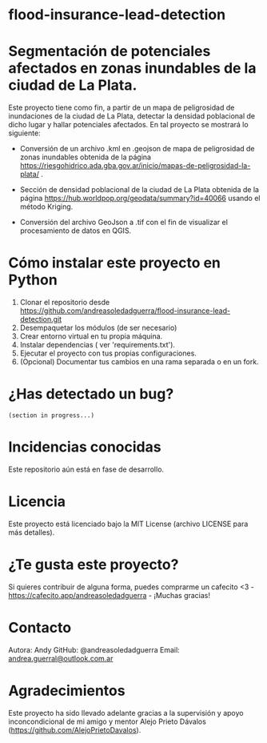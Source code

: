 # flood-insurance-lead-detection

# Segmentación de potenciales afectados en zonas inundables de la ciudad de La Plata.

Este proyecto tiene como fin, a partir de un mapa de peligrosidad de inundaciones de la ciudad de La Plata,  detectar la densidad poblacional de dicho lugar y hallar potenciales afectados. En tal proyecto se mostrará lo siguiente:

* Conversión de un archivo .kml en .geojson de mapa de peligrosidad de zonas inundables obtenida de la página https://riesgohidrico.ada.gba.gov.ar/inicio/mapas-de-peligrosidad-la-plata/ .


* Sección de densidad poblacional de la ciudad de La Plata obtenida de la página https://hub.worldpop.org/geodata/summary?id=40066 usando el método Kriging.

* Conversión del archivo GeoJson a .tif con el fin de visualizar el procesamiento de datos en QGIS.


# Cómo instalar este proyecto en Python

1. Clonar el repositorio desde https://github.com/andreasoledadguerra/flood-insurance-lead-detection.git
2. Desempaquetar los módulos (de ser necesario)
3. Crear entorno virtual en tu propia máquina.
4. Instalar dependencias ( ver 'requirements.txt').
5. Ejecutar el proyecto con tus propias configuraciones.
6. (Opcional) Documentar tus cambios en una rama separada o en un fork.

# ¿Has detectado un bug?
    (section in progress...)

# Incidencias conocidas 

Este repositorio aún está en fase de desarrollo.

# Licencia

Este proyecto está licenciado bajo la MIT License (archivo LICENSE para más detalles).

# ¿Te gusta este proyecto?

Si quieres contribuir de alguna forma, puedes comprarme un cafecito <3 - https://cafecito.app/andreasoledadguerra - ¡Muchas gracias!

# Contacto

Autora: Andy
GitHub: @andreasoledadguerra
Email: andrea.guerral@outlook.com.ar

# Agradecimientos 

Este proyecto ha sido llevado adelante gracias a la supervisión y apoyo inconcondicional de mi amigo y mentor Alejo Prieto Dávalos (https://github.com/AlejoPrietoDavalos). 